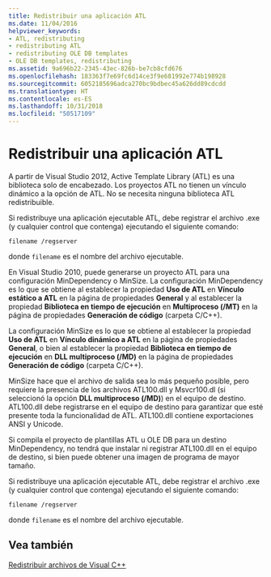 ```yaml
---
title: Redistribuir una aplicación ATL
ms.date: 11/04/2016
helpviewer_keywords:
- ATL, redistributing
- redistributing ATL
- redistributing OLE DB templates
- OLE DB templates, redistributing
ms.assetid: 9a696b22-2345-43ec-826b-be7cb8cfd676
ms.openlocfilehash: 183363f7e69fc6d14ce3f9e681992e774b198928
ms.sourcegitcommit: 6052185696adca270bc9bdbec45a626dd89cdcdd
ms.translationtype: HT
ms.contentlocale: es-ES
ms.lasthandoff: 10/31/2018
ms.locfileid: "50517109"
---
```

# <a name="redistributing-an-atl-application"></a>Redistribuir una aplicación ATL

A partir de Visual Studio 2012, Active Template Library (ATL) es una biblioteca solo de encabezado. Los proyectos ATL no tienen un vínculo dinámico a la opción de ATL. No se necesita ninguna biblioteca ATL redistribuible.

Si redistribuye una aplicación ejecutable ATL, debe registrar el archivo .exe (y cualquier control que contenga) ejecutando el siguiente comando:

```
filename /regserver
```

donde `filename` es el nombre del archivo ejecutable.

En Visual Studio 2010, puede generarse un proyecto ATL para una configuración MinDependency o MinSize. La configuración MinDependency es lo que se obtiene al establecer la propiedad **Uso de ATL** en **Vínculo estático a ATL** en la página de propiedades **General** y al establecer la propiedad **Biblioteca en tiempo de ejecución** en **Multiproceso (/MT)** en la página de propiedades **Generación de código** (carpeta C/C++).

La configuración MinSize es lo que se obtiene al establecer la propiedad **Uso de ATL** en **Vínculo dinámico a ATL** en la página de propiedades **General**, o bien al establecer la propiedad **Biblioteca en tiempo de ejecución** en **DLL multiproceso (/MD)** en la página de propiedades **Generación de código** (carpeta C/C++).

MinSize hace que el archivo de salida sea lo más pequeño posible, pero requiere la presencia de los archivos ATL100.dll y Msvcr100.dl (si seleccionó la opción **DLL multiproceso (/MD)**) en el equipo de destino. ATL100.dll debe registrarse en el equipo de destino para garantizar que esté presente toda la funcionalidad de ATL. ATL100.dll contiene exportaciones ANSI y Unicode.

Si compila el proyecto de plantillas ATL u OLE DB para un destino MinDependency, no tendrá que instalar ni registrar ATL100.dll en el equipo de destino, si bien puede obtener una imagen de programa de mayor tamaño.

Si redistribuye una aplicación ejecutable ATL, debe registrar el archivo .exe (y cualquier control que contenga) ejecutando el siguiente comando:

```
filename /regserver
```

donde `filename` es el nombre del archivo ejecutable.

## <a name="see-also"></a>Vea también

[Redistribuir archivos de Visual C++](../ide/redistributing-visual-cpp-files.md)